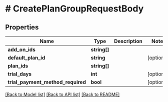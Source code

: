 # # CreatePlanGroupRequestBody

## Properties

Name | Type | Description | Notes
------------ | ------------- | ------------- | -------------
**add_on_ids** | **string[]** |  |
**default_plan_id** | **string** |  | [optional]
**plan_ids** | **string[]** |  |
**trial_days** | **int** |  | [optional]
**trial_payment_method_required** | **bool** |  | [optional]

[[Back to Model list]](../../README.md#models) [[Back to API list]](../../README.md#endpoints) [[Back to README]](../../README.md)
